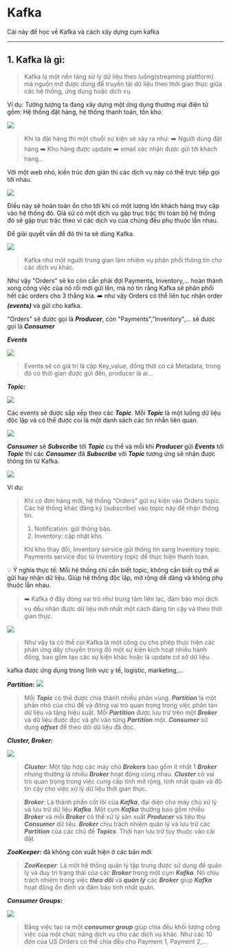 # Kafka

Cái này để học về Kafka và cách xây dựng cụm kafka

---
## 1. Kafka là gì:

>Kafka là một nền tảng xử lý dữ liệu theo luồng(streaming plaltform) mã nguồn mở được dùng để truyền tải dữ liệu theo thời gian thực giữa các hệ thống, ứng dụng hoặc dịch vụ.

Ví dụ:
Tưởng tượng ta đang xây dựng một ứng dụng thương mại điện tử gồm: Hệ thống đặt hàng, hệ thống thanh toán, tồn kho.

![](img/Simple_architecture.png)

>Khi ta đặt hàng thì một chuỗi sự kiện sẽ xảy ra như: 
:arrow_right: Người dùng đặt hàng :arrow_right: Kho hàng được update :arrow_right: email xác nhận được gửi tới khách hàng...

Với một web nhỏ, kiến trúc đơn giản thì các dịch vụ này có thể trực tiếp gọi tới nhau.

![](https://github.com/supernewbiecoder/Kafka/blob/main/img/Simple_architecture.png)

Điều này sẽ hoàn toàn ổn cho tới khi có một lượng lớn khách hàng truy cập vào hệ thống đó. Giả sử có một dịch vụ gặp trục trặc thì toàn bộ hệ thống đó sẽ gặp trục trặc theo vì các dịch vụ của chúng đều phụ thuộc lẫn nhau.

Để giải quyết vấn đề đó thì ta sẽ dùng Kafka. 

![](img\https://github.com/supernewbiecoder/Kafka/blob/main/img/How_Kafka_works.png)

>Kafka như một người trung gian làm nhiệm vụ phân phối thông tin cho các dịch vụ khác.

Như vậy "Orders" sẽ ko còn cần phải đợi Payments, Inventory,... hoàn thành xong công việc của nó rồi mới gửi lên, mà nó tin rằng Kafka sẽ phân phối hết các orders cho 3 thằng kia.
:arrow_right: như vậy Orders có thể liên tục nhận order ***(events)*** và gửi cho kafka.

"Orders" sẽ được gọi là ***Producer***, còn "Payments","Inventory",... sẽ được gọi là ***Consumer***

___Events___

![](https://github.com/supernewbiecoder/Kafka/blob/main/img/Events_structure.png)

>Events sẽ có giá trị là cặp Key_value, đồng thời có cả Metadata, trong đó có thời gian được gửi đến, producer là ai...

***Topic:***

![](https://github.com/supernewbiecoder/Kafka/blob/main/img/Where_to_save_events.png)

Các events sẽ được sắp xếp theo các ***Topic***. Mỗi ***Topic*** là một luồng dữ liệu độc lập và có thể được coi là một danh sách các tin nhắn liên quan.

![](https://github.com/supernewbiecoder/Kafka/blob/main/img/Where_to_save_events_1.png)

***Consumer*** sẽ ***Subscribe*** tới ***Topic*** cụ thể và mỗi khi ***Producer*** gửi ***Events*** tới ***Topic*** thì các ***Consumer*** đã ***Subscribe*** với ***Topic*** tương ứng sẽ nhận được thông tin từ Kafka.

![](https://github.com/supernewbiecoder/Kafka/blob/main/img/Example_of_topics_in_action.png)

Ví dụ:
> Khi có đơn hàng mới, hệ thống “Orders” gửi sự kiện vào Orders topic. Các hệ thống khác đăng ký (subscribe) vào topic này để nhận thông tin.
>1. Notification: gửi thông báo.
>2. Inventory: cập nhật kho.
>
>Khi kho thay đổi, Inventory service gửi thông tin sang Inventory topic.
Payments service đọc từ Inventory topic để thực hiện thanh toán.

:bulb: Ý nghĩa thực tế: Mỗi hệ thống chỉ cần biết topic, không cần biết cụ thể ai gửi hay nhận dữ liệu. 
Giúp hệ thống độc lập, mở rộng dễ dàng và không phụ thuộc lẫn nhau.

>:arrow_right: Kafka ở đây đóng vai trò như trung tâm liên lạc, đảm bảo mọi dịch vụ đều nhận được dữ liệu mới nhất một cách đáng tin cậy và theo thời gian thực.

![](https://github.com/supernewbiecoder/Kafka/blob/main/img/What_is_Kafka.png)

>Như vậy ta có thể coi Kafka là một công cụ cho phép thực hiện các phản ứng dây chuyền trong đó một sự kiện kích hoạt nhiều hành động, bao gồm tạo các sự kiện khác hoặc là update cơ sở dữ liệu.

kafka được ứng dụng trong lĩnh vực y tế, logistic, marketing,...

***Partition:*** 
![](https://github.com/supernewbiecoder/Kafka/blob/main/img/Partition_in_Kafka.png)


>Mỗi ***Topic*** có thể được chia thành nhiều phân vùng. ***Partition*** là một phần nhỏ của chủ đề và đóng vai trò quan trọng trong việc phân tán dữ liệu và tăng hiệu suất. Mỗi ***Partition*** được lưu trữ trên một ***Broker*** và dữ liệu được đọc và ghi vào từng ***Partition*** một. ***Consumer*** sử dụng ***offset*** để theo dõi dữ liệu đã đọc.

***Cluster, Broker:***

![](https://github.com/supernewbiecoder/Kafka/blob/main/img/Kafka_cluster.png)

>***Cluster***: Một tập hợp các máy chủ ***Brokers*** bao gồm ít nhất 1 ***Broker*** nhưng thường là nhiều ***Broker*** hoạt động cùng nhau. ***Cluster*** có vai trò quan trọng trong việc cung cấp tính mở rộng, tính nhất quán và độ tin cậy cho việc xử lý dữ liệu thời gian thực.

>***Broker***: Là thành phần cốt lõi của ***Kafka***, đại diện cho máy chủ xử lý và lưu trữ dữ liệu ***Kafka***. Một cụm ***Kafka*** thường bao gồm nhiều ***Broker*** và mỗi ***Broker*** có thể xử lý sản xuất ***Producer*** và tiêu thụ ***Consumer*** dữ liệu. ***Broker*** chịu trách nhiệm quản lý và lưu trữ các ***Partition*** của các chủ đề ***Topics***. Thời hạn lưu trữ tùy thuộc vào cài đặt.

***ZooKeeper:*** đã không còn xuất hiện ở các bản mới

>***ZooKeeper***: Là một hệ thống quản lý tập trung được sử dụng để quản lý và duy trì trạng thái của các ***Broker*** trong một cụm ***Kafka***. Nó chịu trách nhiệm trong việc ***theo dõi*** và ***quản lý*** các ***Broker*** giúp ***Kafka*** hoạt động ổn định và đảm bảo tính nhất quán.


***Consumer Groups:***

![](https://github.com/supernewbiecoder/Kafka/blob/main/img/Consumer_groups.png)

>Bằng việc tạo ra một ***consumer group*** giúp chia đều khối lượng công việc của một chức năng dịch vụ cho các dịch vụ khác. Như các 10 đơn của US Orders có thể chia đều cho Payment 1, Payment 2,...


